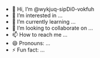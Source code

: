 - 👋 Hi, I’m @wykjuq-sipDi0-vokfuh
- 👀 I’m interested in ...
- 🌱 I’m currently learning ...
- 💞️ I’m looking to collaborate on ...
- 📫 How to reach me ...
- 😄 Pronouns: ...
- ⚡ Fun fact: ...

<!---
wykjuq-sipDi0-vokfuh/wykjuq-sipDi0-vokfuh is a ✨ special ✨ repository because its `README.md` (this file) appears on your GitHub profile.
You can click the Preview link to take a look at your changes.
--->
